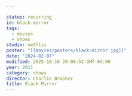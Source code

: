```yaml
---

status: recurring
id: black-mirror
tags:
  - movies
  - shows
studio: netflix
poster: "[[movies/posters/black-mirror.jpg]]"
date: "2024-02-07"
modified: 2025-10-16 20:06:52 GMT-04:00
year: 2011
category: shows
director: Charlie Brooker
title: Black Mirror
---
```

